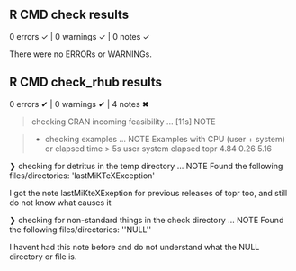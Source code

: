 ## R CMD check results

0 errors ✓ | 0 warnings ✓ | 0 notes ✓

There were no ERRORs or WARNINGs. 


## R CMD check_rhub results

0 errors ✔ | 0 warnings ✔ | 4 notes ✖

> checking CRAN incoming feasibility ... [11s] NOTE

> * checking examples ... NOTE
Examples with CPU (user + system) or elapsed time > 5s
     user system elapsed
topr 4.84   0.26    5.16

❯ checking for detritus in the temp directory ... NOTE
  Found the following files/directories:
    'lastMiKTeXException'

I got the note lastMiKteXExeption for previous releases of topr too, and still do not know what causes it

❯ checking for non-standard things in the check directory ... NOTE
  Found the following files/directories:
    ''NULL''
    
I havent had this note before and do not understand what the NULL directory or file is.
